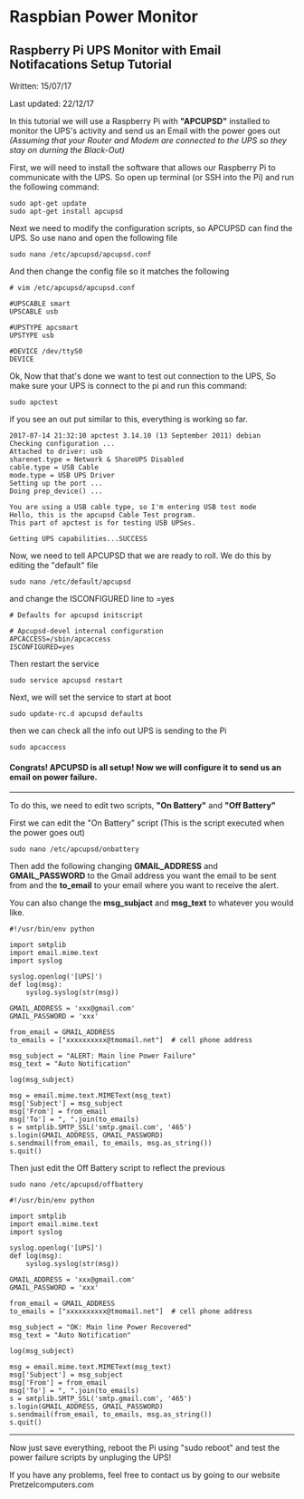 Raspbian Power Monitor
======================

Raspberry Pi UPS Monitor with Email Notifacations Setup Tutorial
----------------------------------------------------------------
Written: 15/07/17

Last updated: 22/12/17

In this tutorial we will use a Raspberry Pi with **"APCUPSD"** installed to monitor the UPS's activity and send us an Email with the power goes out _(Assuming that your Router and Modem are connected to the UPS so they stay on durning the Black-Out)_

First, we will need to install the software that allows our Raspberry Pi to communicate with the UPS. So open up terminal (or SSH into the Pi) and run the following command:

```shell
sudo apt-get update
sudo apt-get install apcupsd
```

Next we need to modify the configuration scripts, so APCUPSD can find the UPS. So use nano and open the following file

```shell
sudo nano /etc/apcupsd/apcupsd.conf
```

And then change the config file so it matches the following

```shell
# vim /etc/apcupsd/apcupsd.conf

#UPSCABLE smart
UPSCABLE usb

#UPSTYPE apcsmart
UPSTYPE usb

#DEVICE /dev/ttyS0
DEVICE
```
Ok, Now that that's done we want to test out connection to the UPS, So make sure your UPS is connect to the pi and run this command:

```shell
sudo apctest
```

if you see an out put similar to this, everything is working so far.

```shell
2017-07-14 21:32:10 apctest 3.14.10 (13 September 2011) debian
Checking configuration ...
Attached to driver: usb
sharenet.type = Network & ShareUPS Disabled
cable.type = USB Cable
mode.type = USB UPS Driver
Setting up the port ...
Doing prep_device() ...

You are using a USB cable type, so I'm entering USB test mode
Hello, this is the apcupsd Cable Test program.
This part of apctest is for testing USB UPSes.

Getting UPS capabilities...SUCCESS
```

Now, we need to tell APCUPSD that we are ready to roll. We do this by editing the "default" file

```shell
sudo nano /etc/default/apcupsd
```
and change the ISCONFIGURED line to =yes

```shell
# Defaults for apcupsd initscript

# Apcupsd-devel internal configuration
APCACCESS=/sbin/apcaccess
ISCONFIGURED=yes
```

Then restart the service

```shell
sudo service apcupsd restart
```

Next, we will set the service to start at boot

```shell
sudo update-rc.d apcupsd defaults
```

then we can check all the info out UPS is sending to the Pi
```shell
sudo apcaccess
```

#### Congrats! APCUPSD is all setup! Now we will configure it to send us an email on power failure.
---------------------------------------------------------------------------------------------------

To do this, we need to edit two scripts, **"On Battery"** and **"Off Battery"**

First we can edit the "On Battery" script (This is the script executed when the power goes out)

```shell
sudo nano /etc/apcupsd/onbattery
```

Then add the following
changing **GMAIL_ADDRESS** and **GMAIL_PASSWORD** to the Gmail address you want the email to be sent from and the **to_email** to your email where you want to receive the alert.

You can also change the **msg_subjact** and **msg_text** to whatever you would like.

```shell
#!/usr/bin/env python

import smtplib
import email.mime.text
import syslog

syslog.openlog('[UPS]')
def log(msg):
    syslog.syslog(str(msg))

GMAIL_ADDRESS = 'xxx@gmail.com'
GMAIL_PASSWORD = 'xxx'

from_email = GMAIL_ADDRESS
to_emails = ["xxxxxxxxxx@tmomail.net"]  # cell phone address

msg_subject = "ALERT: Main line Power Failure"
msg_text = "Auto Notification"

log(msg_subject)

msg = email.mime.text.MIMEText(msg_text)
msg['Subject'] = msg_subject
msg['From'] = from_email
msg['To'] = ", ".join(to_emails)
s = smtplib.SMTP_SSL('smtp.gmail.com', '465')
s.login(GMAIL_ADDRESS, GMAIL_PASSWORD)
s.sendmail(from_email, to_emails, msg.as_string())
s.quit()
```

Then just edit the Off Battery script to reflect the previous

```shell
sudo nano /etc/apcupsd/offbattery
```

```shell
#!/usr/bin/env python

import smtplib
import email.mime.text
import syslog

syslog.openlog('[UPS]')
def log(msg):
    syslog.syslog(str(msg))

GMAIL_ADDRESS = 'xxx@gmail.com'
GMAIL_PASSWORD = 'xxx'

from_email = GMAIL_ADDRESS
to_emails = ["xxxxxxxxxx@tmomail.net"]  # cell phone address

msg_subject = "OK: Main line Power Recovered"
msg_text = "Auto Notification"

log(msg_subject)

msg = email.mime.text.MIMEText(msg_text)
msg['Subject'] = msg_subject
msg['From'] = from_email
msg['To'] = ", ".join(to_emails)
s = smtplib.SMTP_SSL('smtp.gmail.com', '465')
s.login(GMAIL_ADDRESS, GMAIL_PASSWORD)
s.sendmail(from_email, to_emails, msg.as_string())
s.quit()
```
-----------------------------------------------------------------
 Now just save everything, reboot the Pi using "sudo reboot" and test the power failure scripts by unpluging the UPS!

 If you have any problems, feel free to contact us by going to our website Pretzelcomputers.com
